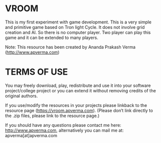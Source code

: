 VROOM
=====

This is my first experiment with game development. This is a very simple and primitive game based on Tron light Cycle. It does not involve grid creation and AI. So there is no computer player. Two player can play this game and it can be extended to many players. 


Note: This resource has been created by Ananda Prakash Verma (http://www.apverma.com)

TERMS OF USE
============

You may freely download, play, redistribute and use it into your software project/college project or you can extend it without removing credits of the original authors.

If you use/modify the resources in your projects please linkback to the resource page (https://vroom.apverma.com). (Please don’t link directly to the .zip files, please link to the resource page.)

If you should have any questions please contact me here: http://www.apverma.com, alternatively you can mail me at: apverma[at]apverma.com 

